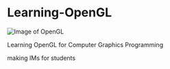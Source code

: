 
# Learning-OpenGL
![Image of OpenGL](https://www.opengl.org/img/opengl_logo.png)

Learning OpenGL for Computer Graphics Programming 

making IMs for students
